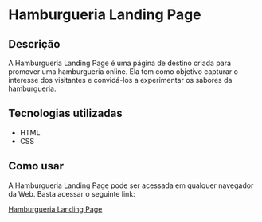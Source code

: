 # Hamburgueria Landing Page

## Descrição

A Hamburgueria Landing Page é uma página de destino criada para promover uma hamburgueria online. Ela tem como objetivo capturar o interesse dos visitantes e convidá-los a experimentar os sabores da hamburgueria.

## Tecnologias utilizadas

-   HTML
-   CSS

## Como usar

A Hamburgueria Landing Page pode ser acessada em qualquer navegador da Web. Basta acessar o seguinte link:

[Hamburgueria Landing Page](https://example.com)
